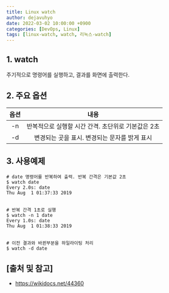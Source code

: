 ```yaml
---
title: Linux watch
author: dejavuhyo
date: 2022-03-02 10:00:00 +0900
categories: [DevOps, Linux]
tags: [linux-watch, watch, 리눅스-watch]
---
```


## 1. watch
주기적으로 명령어를 실행하고, 결과를 화면에 출력한다.

## 2. 주요 옵션

| 옵션 | 내용 |
|:-----:|:-----:|
| -n | 반복적으로 실행할 시간 간격. 초단위로 기본값은 2초 |
| -d | 변경되는 곳을 표시. 변경되는 문자를 밝게 표시 |

## 3. 사용예제

```shell
# date 명령어를 반복하여 출력. 반복 간격은 기본값 2초 
$ watch date
Every 2.0s: date                                                                                                                                                                                                                                      Thu Aug  1 01:37:33 2019


# 반복 간격 1초로 실행 
$ watch -n 1 date
Every 1.0s: date                                                                                                                                                                                                                                      Thu Aug  1 01:38:33 2019


# 이전 결과와 바뀐부분을 하일라이팅 처리 
$ watch -d date
```

## [출처 및 참고]
* <https://wikidocs.net/44360>

